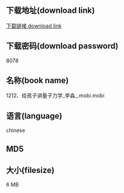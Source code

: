 ## 下载地址(download link)
[下载链接 download link](https://tutu365.netlify.app/?s=1212%E3%80%81%E7%BB%99%E5%AD%A9%E5%AD%90%E8%AE%B2%E9%87%8F%E5%AD%90%E5%8A%9B%E5%AD%A6_%E6%9D%8E%E6%B7%BC_.mobi)

## 下载密码(download password)
8078

## 名称(book name)
1212、给孩子讲量子力学_李淼_.mobi.mobi

## 语言(language)
chinese

## MD5


## 大小(filesize)
6 MB
